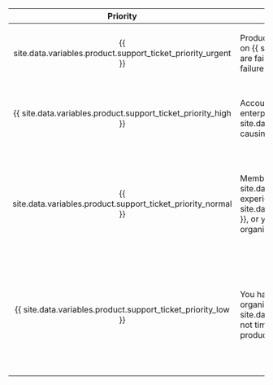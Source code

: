 | Priority | Description | Examples |
| :---: | --- | --- |
| {{ site.data.variables.product.support_ticket_priority_urgent }} | Production workflows for your organization or enterprise on {{ site.data.variables.product.prodname_ghe_cloud }} are failing due to critical service errors or outages, and the failure directly impacts the operation of your business. | <ul><li>Errors or outages on {{ site.data.variables.product.prodname_dotcom_the_website }} affect core Git or web application functionality for all members of your organization or enterprise</li></ul> |
| {{ site.data.variables.product.support_ticket_priority_high }} | Account or security issues with your organization or enterprise on {{ site.data.variables.product.prodname_ghe_cloud }} are causing limited impact to your business. | <ul><li>An organization or enterprise owner has unintentionally deleted an organization</li><li>An organization or enterprise member has uploaded sensitive data in a commit, issue, pull request, or issue attachment</li></ul> |
| {{ site.data.variables.product.support_ticket_priority_normal }} | Members of your organization or enterprise on {{ site.data.variables.product.prodname_ghe_cloud }} are experiencing limited or moderate issues with {{ site.data.variables.product.prodname_dotcom_the_website }}, or you have general concerns or questions about your organization or enterprise. | <ul><li>Questions about using APIs and features for your organization or enterprise</li><li>Issues with tools for organization data migration that {{ site.data.variables.product.company_short }} provides</li><li>Features related to your organization or enterprise not working as expected</li><li>General security questions about your organization or enterprise</li></ul> |
| {{ site.data.variables.product.support_ticket_priority_low }} | You have a question or suggestion about your organization or enterprise on {{ site.data.variables.product.prodname_ghe_cloud }} that is not time-sensitive, or does not otherwise block the productivity of your team. | <ul><li>Excessive resource usage for your organization or enterprise</li><li>Requests for health checks</li><li>Help with using Gists, notifications, wikis, {{ site.data.variables.product.prodname_pages }}, {{ site.data.variables.product.prodname_desktop }}, Atom, or other peripheral services or features with your organization or enterprise</li><li>Feature requests</li><li>Product feedback</li></ul> |
